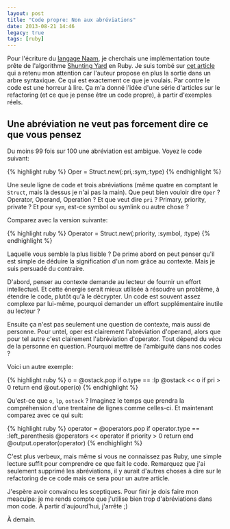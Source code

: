 ```yaml
---
layout: post
title: "Code propre: Non aux abréviations"
date: 2013-08-21 14:46
legacy: true
tags: [ruby]
---
```




Pour l'écriture du 
[langage Naam](http://lkdjiin.github.io/blog/2013/08/01/implementer-un-langage-sur-la-machine-virtuelle-parrot-partie-1/),
je cherchais une implémentation toute
prête de l'algorithme 
[Shunting Yard](http://en.wikipedia.org/wiki/Shunting_yard_algorithm)
en Ruby. Je suis tombé sur
[cet article](http://www.hokstad.com/operator-precedence-parser)
qui a retenu mon attention car l'auteur propose en plus
la sortie dans un arbre syntaxique. Ce qui est exactement ce que je voulais.
Par contre le code est une horreur à lire. Ça m'a donné l'idée d'une série
d'articles sur le refactoring (et ce que je pense être un code propre), 
à partir d'exemples réels.

<!-- more -->

Une abréviation ne veut pas forcement dire ce que vous pensez
-------------------------------------------------------------
Du moins 99 fois sur 100 une abréviation est ambigue. Voyez le code suivant:

{% highlight ruby %}
Oper = Struct.new(:pri,:sym,:type)
{% endhighlight %}

Une seule ligne de code et trois abréviations (même quatre en comptant le
`Struct`, mais là dessus je n'ai pas la main). Que peut bien vouloir dire
`Oper` ? Operator, Operand, Operation ? Et que veut dire `pri` ? Primary,
priority, private ? Et pour `sym`, est-ce symbol ou symlink ou autre chose ?

Comparez avec la version suivante:

{% highlight ruby %}
Operator = Struct.new(:priority, :symbol, :type)
{% endhighlight %}

Laquelle vous semble la plus lisible ?  De prime abord on peut penser qu'il est
simple de déduire la signification d'un nom grâce au contexte. Mais je suis
persuadé du contraire.

D'abord, penser au contexte demande au lecteur de fournir un effort
intellectuel. Et cette énergie serait mieux utilisée à résoudre un
problème, à étendre le code, plutôt qu'à le décrypter. 
Un code est souvent assez complexe par lui-même, pourquoi
demander un effort supplémentaire inutile au lecteur ?

Ensuite ça n'est pas seulement une question de contexte, mais aussi
de personne. Pour untel, oper est clairement l'abréviation d'operand, alors
que pour tel autre c'est clairement l'abréviation d'operator. Tout dépend
du vécu de la personne en question. Pourquoi mettre de l'ambiguité dans
nos codes ?

Voici un autre exemple:

{% highlight ruby %}
o = @ostack.pop
if o.type == :lp
  @ostack << o if pri > 0
  return
end
@out.oper(o)
{% endhighlight %}

Qu'est-ce que `o`, `lp`, `ostack` ? Imaginez le temps que prendra
la compréhension d'une trentaine de lignes comme celles-ci. Et maintenant
comparez avec ce qui suit:

{% highlight ruby %}
operator = @operators.pop
if operator.type == :left_parenthesis
  @operators << operator if priority > 0
  return
end
@output.operator(operator)
{% endhighlight %}

C'est plus verbeux, mais même si vous ne connaissez pas Ruby, une simple
lecture suffit pour comprendre ce que fait le code. Remarquez que j'ai
seulement supprimé les abréviations, il y aurait d'autres choses à dire
sur le refactoring de ce code mais ce sera pour un autre article.

J'espère avoir convaincu les sceptiques.
Pour finir je dois faire mon meaculpa: je me rends compte que j'utilise
bien trop d'abréviations dans mon code. À partir d'aujourd'hui, j'arrête ;)





À demain.


